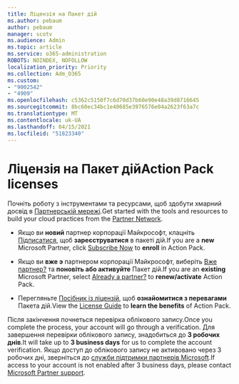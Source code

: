```yaml
---
title: Ліцензія на Пакет дій
ms.author: pebaum
author: pebaum
manager: scotv
ms.audience: Admin
ms.topic: article
ms.service: o365-administration
ROBOTS: NOINDEX, NOFOLLOW
localization_priority: Priority
ms.collection: Adm_O365
ms.custom:
- "9002542"
- "4909"
ms.openlocfilehash: c5362c5150f7c6d70d37b60e90e48a39d8716645
ms.sourcegitcommit: 8bc60ec34bc1e40685e3976576e04a2623f63a7c
ms.translationtype: MT
ms.contentlocale: uk-UA
ms.lasthandoff: 04/15/2021
ms.locfileid: "51823340"
---
```

# <a name="action-pack-licenses"></a><span data-ttu-id="63a23-102">Ліцензія на Пакет дій</span><span class="sxs-lookup"><span data-stu-id="63a23-102">Action Pack licenses</span></span>

<span data-ttu-id="63a23-103">Почніть роботу з інструментами та ресурсами, щоб здобути хмарний досвід в [Партнерській мережі](https://aka.ms/MPNActionPack).</span><span class="sxs-lookup"><span data-stu-id="63a23-103">Get started with the tools and resources to build your cloud practices from the [Partner Network](https://aka.ms/MPNActionPack).</span></span>

- <span data-ttu-id="63a23-104">Якщо ви **новий** партнер корпорації Майкрософт, клацніть [Підписатися](https://aka.ms/MPNActionPackNew), щоб **зареєструватися** в пакеті дій.</span><span class="sxs-lookup"><span data-stu-id="63a23-104">If you are a **new** Microsoft Partner, click [Subscribe Now](https://aka.ms/MPNActionPackNew) to **enroll** in Action Pack.</span></span>

- <span data-ttu-id="63a23-105">Якщо ви **вже э** партнером корпорації Майкрософт, виберіть [Вже партнер?](https://aka.ms/MPNActionPackExisting) та **поновіть або активуйте** Пакет дій.</span><span class="sxs-lookup"><span data-stu-id="63a23-105">If you are an **existing** Microsoft Partner, select [Already a partner?](https://aka.ms/MPNActionPackExisting) to **renew/activate** Action Pack.</span></span> 

- <span data-ttu-id="63a23-106">Перегляньте [Посібник із ліцензій](https://aka.ms/MPNActionPackGuide), щоб **ознайомитися з перевагами** Пакета дій.</span><span class="sxs-lookup"><span data-stu-id="63a23-106">View the [License Guide](https://aka.ms/MPNActionPackGuide) to **learn the benefits** of Action Pack.</span></span> 

<span data-ttu-id="63a23-107">Після закінчення почнеться перевірка облікового запису.</span><span class="sxs-lookup"><span data-stu-id="63a23-107">Once you complete the process, your account will go through a verification.</span></span> <span data-ttu-id="63a23-108">Для завершення перевірки облікового запису, знадобиться до **3 робочих днів**.</span><span class="sxs-lookup"><span data-stu-id="63a23-108">It will take up to **3 business days** for us to complete the account verification.</span></span> <span data-ttu-id="63a23-109">Якщо доступ до облікового запису не активовано через 3 робочих дні, зверніться до [служби підтримки партнерів Microsoft](https://aka.ms/MPNActionPackSupport).</span><span class="sxs-lookup"><span data-stu-id="63a23-109">If access to your account is not enabled after 3 business days, please contact [Microsoft Partner support](https://aka.ms/MPNActionPackSupport).</span></span> 
